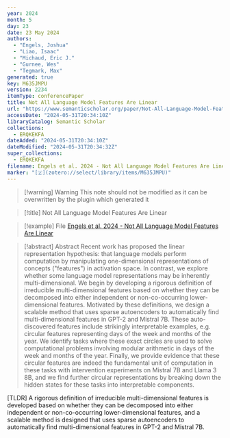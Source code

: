 ```yaml
---
year: 2024
month: 5
day: 23
date: 23 May 2024
authors:
  - "Engels, Joshua"
  - "Liao, Isaac"
  - "Michaud, Eric J."
  - "Gurnee, Wes"
  - "Tegmark, Max"
generated: true
key: M635JMPU
version: 2234
itemType: conferencePaper
title: Not All Language Model Features Are Linear
url: "https://www.semanticscholar.org/paper/Not-All-Language-Model-Features-Are-Linear-Engels-Liao/3496e417dd6ab6ccb18b801158fc76e065fe266a"
accessDate: "2024-05-31T20:34:10Z"
libraryCatalog: Semantic Scholar
collections:
  - ERQKEKFA
dateAdded: "2024-05-31T20:34:10Z"
dateModified: "2024-05-31T20:34:32Z"
super_collections:
  - ERQKEKFA
filename: Engels et al. 2024 - Not All Language Model Features Are Linear
marker: "[🇿](zotero://select/library/items/M635JMPU)"
---
```


>[!warning] Warning
> This note should not be modified as it can be overwritten by the plugin which generated it

> [!title] Not All Language Model Features Are Linear

> [!example] File
> [Engels et al. 2024 - Not All Language Model Features Are Linear](Engels%20et%20al.%202024%20-%20Not%20All%20Language%20Model%20Features%20Are%20Linear.pdf)

> [!abstract] Abstract
> Recent work has proposed the linear representation hypothesis: that language models perform computation by manipulating one-dimensional representations of concepts ("features") in activation space. In contrast, we explore whether some language model representations may be inherently multi-dimensional. We begin by developing a rigorous definition of irreducible multi-dimensional features based on whether they can be decomposed into either independent or non-co-occurring lower-dimensional features. Motivated by these definitions, we design a scalable method that uses sparse autoencoders to automatically find multi-dimensional features in GPT-2 and Mistral 7B. These auto-discovered features include strikingly interpretable examples, e.g. circular features representing days of the week and months of the year. We identify tasks where these exact circles are used to solve computational problems involving modular arithmetic in days of the week and months of the year. Finally, we provide evidence that these circular features are indeed the fundamental unit of computation in these tasks with intervention experiments on Mistral 7B and Llama 3 8B, and we find further circular representations by breaking down the hidden states for these tasks into interpretable components.

[TLDR] A rigorous definition of irreducible multi-dimensional features is developed based on whether they can be decomposed into either independent or non-co-occurring lower-dimensional features, and a scalable method is designed that uses sparse autoencoders to automatically find multi-dimensional features in GPT-2 and Mistral 7B.

